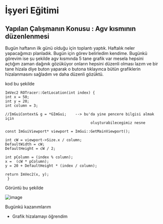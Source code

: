 # İşyeri Eğitimi


## Yapılan Çalışmanın Konusu :  Agv kısmının düzenlenmesi 
Bugün haftanın ilk günü olduğu için toplantı yaptık. Haftalık neler yapacağımızı planladık. Bugün için görev belirledim kendime. Bugünkü görevim ise şu şekilde agv kısmında 5 tane grafik var mesela hepsini açtığım zaman dağınık gözüküyor onların hepsini düzenli olması lazım ve bir tane hizala diye buton yaparak o butona tıklayınca bütün grafiklerin hizalanmasını sağladım ve daha düzenli gözüktü.

kod bu şekilde

	ImVec2 ROTracer::GetLocation(int index) {
	int x = 50;
	int y = 20;
	int column = 3;

	//ImGuiContext& g = *GImGui;    --> bu'da yine pencere bilgisi almak için    
                                           oluşturabilecegimiz nesne 

	const ImGuiViewport* viewport = ImGui::GetMainViewport();

	int cW = viewport->Size.x / column;
	DefaultWidth = cW;
	DefaultHeight = cW / 2;

	int pColumn = (index % column);
	x =  (cW * pColumn);
	y = 20 + DefaultHeight * (index / column);

	return ImVec2(x, y);
  	 }



Görüntü bu şekilde

 ![image](https://user-images.githubusercontent.com/65457096/232812233-8b25145a-5158-4d78-afe4-2f87ed21ce60.png)



Bugünkü kazanımlarım
-	Grafik hizalamayı öğrendim












 














 	







 





